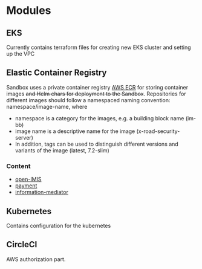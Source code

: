 # Modules

## EKS 
Currently contains terraform files for creating new EKS cluster and setting up the VPC


## Elastic Container Registry

Sandbox uses a private container registry [AWS ECR](https://aws.amazon.com/ecr/) for storing container images ~~and Helm chars for deployment to the Sandbox~~.
Repositories for different images should follow a namespaced naming convention:  namespace/image-name, where

* namespace is a category for the images, e.g. a building block name (im-bb)
* image name is a descriptive name for the image (x-road-security-server)
* In addition, tags can be used to distinguish different versions and variants of the image (latest, 7.2-slim)


### Content

* [open-IMIS](https://github.com/GovStackWorkingGroup/sandbox-open-imis)
* [payment](https://github.com/GovStackWorkingGroup/sandbox-ph-ee)
* [information-mediator](https://github.com/GovStackWorkingGroup/sandbox-information-mediator)

## Kubernetes
Contains configuration for the kubernetes

## CircleCI
AWS authorization part. 